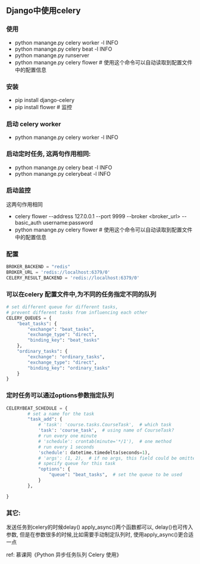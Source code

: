 ## Django中使用celery  
### 使用  
- python manange.py celery worker -l INFO  
- python manange.py celery beat -l INFO  
- python manange.py runserver  
- python manange.py celery flower   # 使用这个命令可以自动读取到配置文件中的配置信息

### 安装  
- pip install django-celery  
- pip install flower  # 监控

### 启动 celery worker  
- python manange.py celery worker -l INFO  

### 启动定时任务, 这两句作用相同:  
- python manange.py celery beat -l INFO  
- python manange.py celerybeat -l INFO  

### 启动监控
这两句作用相同
- celery flower --address 127.0.0.1 --port 9999 --broker <broker_url>  --basic_auth username:password
- python manange.py celery flower   # 使用这个命令可以自动读取到配置文件中的配置信息

### 配置  
```python
BROKER_BACKEND = "redis"
BROKER_URL = 'redis://localhost:6379/0'
CELERY_RESULT_BACKEND = 'redis://localhost:6379/0'

```

### 可以在celery 配置文件中,为不同的任务指定不同的队列  
```python
# set different queue for different tasks,
# prevent different tasks from influencing each other
CELERY_QUEUES = {
    "beat_tasks": {
        "exchange": "beat_tasks",
        "exchange_type": "direct",
        "binding_key": "beat_tasks"
    },
    "ordinary_tasks": {
        "exchange": "ordinary_tasks",
        "exchange_type": "direct",
        "binding_key": "ordinary_tasks"
    }
}
```
### 定时任务可以通过options参数指定队列  
```python
CELERYBEAT_SCHEDULE = {
        # set a name for the task
        "task_add": {
            # 'task': 'course.tasks.CourseTask',  # which task
            'task': 'course_task',  # using name of CourseTask?
            # run every one minute
            # 'schedule': crontab(minute='*/1'),  # one method
            # run every 1 seconds
            'schedule': datetime.timedelta(seconds=1),
            # 'args': (1, 2),  # if no args, this field could be omitted
            # specify queue for this task
            "options": {
                "queue": "beat_tasks",  # set the queue to be used
            }
        },

}
```
### 其它:  
发送任务到celery的时候delay() apply_async()两个函数都可以, delay()也可传入参数, 但是在参数很多的时候,比如需要手动制定队列时, 使用apply_async()更合适一点  

ref: 慕课网《Python 异步任务队列 Celery 使用》